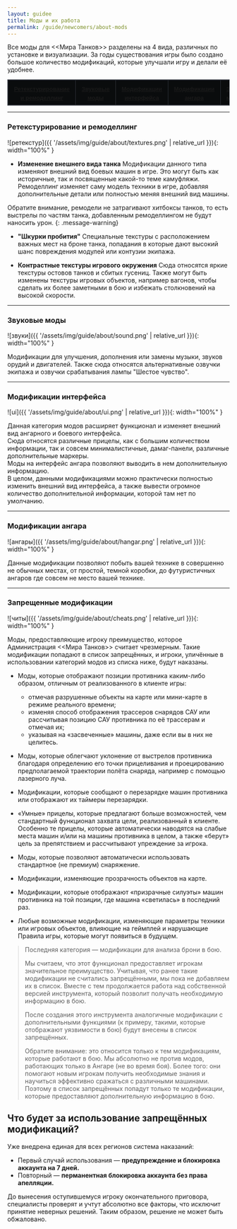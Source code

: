 ```yaml
---
layout: guidee
title: Моды и их работа
permalink: /guide/newcomers/about-mods
---
```


Все моды для <<Мира Танков>> разделены на 4 вида, различных по установке и визуализации. За годы существования игры было создано большое количество модификаций, которые улучшали игру и делали её удобнее.

<table class="t-table" style="width: 100%;" border="0">
<tbody>
<tr>
<td id="" dir="" lang="" style="text-align: center; width: 20%;" scope="" align="center" valign=""><strong><a href="#ретекстурирование-и-ремоделлинг">Ретекстурирование и ремоделлинг</a></strong></td>
<td id="" dir="" lang="" style="text-align: center; width: 20%;" scope="" align="center" valign=""><strong><a href="#звуковые-моды">Звуковые моды</a></strong></td>
<td id="" dir="" lang="" style="text-align: center; width: 20%;" scope="" align="center" valign=""><strong><a href="#модификации-интерфейса">Модификации интерфейса</a></strong></td>
<td id="" dir="" lang="" style="text-align: center; width: 20%;" scope="" align="center" valign=""><strong><a href="#модификации-ангара">Модификации ангара</a></strong></td>
<td id="" dir="" lang="" style="text-align: center; width: 20%;" scope="" align="center" valign=""><strong><a href="#запрещенные-модификации">Запрещенные модификации</a></strong></td>
</tr>
</tbody>
</table>

<style>
    .t-table {
    border: 1px solid #343840;
    font-family: Arial,"Helvetica CY",Helvetica,sans-serif;
    font-size: 13px;
    line-height: 150%;
    width: 100%
}

.t-table__loading td {
    opacity: .3
}

.t-table caption {
    color: #fff;
    font-family: Arial,"Helvetica CY",Helvetica,sans-serif;
    font-size: 13px;
    font-weight: bold;
    margin: 0;
    padding: 0 0 8px;
    text-align: left
}

.t-table td {
    background: url(./old-table/img/bg-hover.png) no-repeat 10000px 0 #0a0c0d;
    border: 1px solid #2e3139;
    color: #9fa0a1;
    padding: 10px 13px 6px;
    vertical-align: top
}

.t-table th {
    color: #babcbf;
    background: url(./old-table/img/th-bg.png) 0 100% repeat-x #090a0b;
    border: 1px solid #2e3139;
    border-top: 1px solid #545a69;
    font-weight: bold;
    line-height: 131%;
    padding: 8px 13px;
    text-align: left;
    vertical-align: middle
}

</style>

---

### Ретекстурирование и ремоделлинг

![ретекстур]({{ '/assets/img/guide/about/textures.png' | relative_url }}){: width="100%" }

- **Изменение внешнего вида танка**
Модификации данного типа изменяют внешний вид боевых машин в игре. Это могут быть как историчные, так и посвященные какой-то теме камуфляжи. Ремоделлинг изменяет саму модель техники в игре, добавляя дополнительные детали или полностью меняя внешний вид машины.

Обратите внимание, ремодели не затрагивают хитбоксы танков, то есть выстрелы по частям танка, добавленным ремоделлингом не будут наносить урон.
{: .message-warning}

- **"Шкурки пробития"**
Специальные текстуры с расположением важных мест на броне танка, попадания в которые дают высокий шанс повреждения модулей или контузии экипажа.

- **Контрастные текстуры игрового окружения**
Сюда относятся яркие текстуры остовов танков и сбитых гусениц.
Также могут быть изменены текстуры игровых объектов, например вагонов, чтобы сделать их более заметными в бою и избежать столкновений на высокой скорости.

---

### Звуковые моды

![звуки]({{ '/assets/img/guide/about/sound.png' | relative_url }}){: width="100%" }

Модификации для улучшения, дополнения или замены музыки, звуков орудий и двигателей. Также сюда относятся альтернативные озвучки экипажа и озвучки срабатывания лампы "Шестое чувство".

---

### Модификации интерфейса

![ui]({{ '/assets/img/guide/about/ui.png' | relative_url }}){: width="100%" }

Данная категория модов расширяет функционал и изменяет внешний вид ангарного и боевого интерфейса.  
Сюда относятся различные прицелы, как с большим количеством информации, так и совсем минималистичные, дамаг-панели, различные дополнительные маркеры.  
Моды на интерфейс ангара позволяют выводить в нем дополнительную информацию.  
В целом, данными модификациями можно практически полностью изменить внешний вид интерфейса, а также вывести огромное количество дополнительной информации, которой там нет по умолчанию.

---

### Модификации ангара

![ангары]({{ '/assets/img/guide/about/hangar.png' | relative_url }}){: width="100%" }

Данные модификации позволяют побыть вашей технике в совершенно не обычных местах, от простой, темной коробки, до футуристичных ангаров где совсем не место вашей технике.

---

### Запрещенные модификации

![читы]({{ '/assets/img/guide/about/cheats.png' | relative_url }}){: width="100%" }

Моды, предоставляющие игроку преимущество, которое Администрация <<Мира Танков>> считает чрезмерным. Такие модификации попадают в список запрещённых, и игроки, уличённые в использовании категорий модов из списка ниже, будут наказаны.

- Моды, которые отображают позиции противника каким-либо образом, отличным от реализованного в клиенте игры:
  - отмечая разрушенные объекты на карте или мини-карте в режиме реального времени;
  - изменяя способ отображения трассеров снарядов САУ или рассчитывая позицию САУ противника по её трассерам и отмечая их;
  - указывая на «засвеченные» машины, даже если вы в них не целитесь.

- Моды, которые облегчают уклонение от выстрелов противника благодаря определению его точки прицеливания и проецированию предполагаемой траектории полёта снаряда, например с помощью лазерного луча.
- Модификации, которые сообщают о перезарядке машин противника или отображают их таймеры перезарядки.
- «Умные» прицелы, которые предлагают больше возможностей, чем стандартный функционал захвата цели, реализованный в клиенте. Особенно те прицелы, которые автоматически наводятся на слабые места машин и/или на машины противника в целом, а также «берут» цель за препятствием и рассчитывают упреждение за игрока.
- Моды, которые позволяют автоматически использовать стандартное (не премиум) снаряжение.
- Модификации, изменяющие прозрачность объектов на карте.
- Модификации, которые отображают «призрачные силуэты» машин противника на той позиции, где машина «светилась» в последний раз.
- Любые возможные модификации, изменяющие параметры техники или игровых объектов, влияющие на геймплей и нарушающие Правила игры, которые могут появиться в будущем.

> Последняя категория — модификации для анализа брони в бою.
>
> Мы считаем, что этот функционал предоставляет игрокам значительное преимущество. Учитывая, что ранее такие модификации не считались запрещёнными, мы пока не добавляем их в список.  Вместе с тем продолжается работа над собственной версией инструмента, который позволит получать необходимую информацию в бою.
>
> После создания этого инструмента аналогичные модификации с дополнительными функциями (к примеру, такими, которые отображают уязвимости в бою) будут внесены в список запрещённых.
>
> Обратите внимание: это относится только к тем модификациям, которые работают в бою. Мы абсолютно не против модов, работающих только в Ангаре (не во время боя). Более того: они помогают новым игрокам получить необходимые знания и научиться эффективно сражаться с различными машинами. Поэтому в список запрещённых попадут только те модификации, которые предоставляют дополнительную информацию в бою.

## **Что будет за использование запрещённых модификаций?**

Уже внедрена единая для всех регионов система наказаний:

- Первый случай использования — **предупреждение и блокировка аккаунта на 7 дней.**
- Повторный — **перманентная блокировка аккаунта без права апелляции.**

До вынесения оступившемуся игроку окончательного приговора, специалисты проверят и учтут абсолютно все факторы, что исключит принятие неверных решений. Таким образом, решение не может быть обжаловано.

